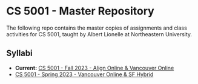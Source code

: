 # CS 5001 - Master Repository 

The following repo contains the master copies of assignments and class activities for CS 5001, taught by Albert Lionelle at Northeastern University.

## Syllabi 

* **Current:** [CS 5001 - Fall 2023 - Align Online & Vancouver Online](./Fall23.md)
* [CS 5001 - Spring 2023 - Vancouver Online & SF Hybrid](./Spring23.md)